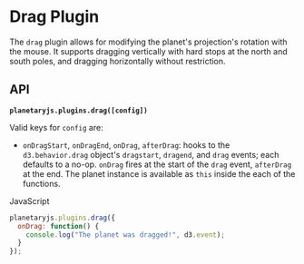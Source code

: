 Drag Plugin
===========

The `drag` plugin allows for modifying the planet's projection's rotation with the mouse. It supports dragging vertically with hard stops at the north and south poles, and dragging horizontally without restriction.

API
---

**`planetaryjs.plugins.drag([config])`**

Valid keys for `config` are:

* `onDragStart`, `onDragEnd`, `onDrag`, `afterDrag`: hooks to the `d3.behavior.drag` object's `dragstart`, `dragend`, and `drag` events; each defaults to a no-op. `onDrag` fires at the start of the `drag` event, `afterDrag` at the end. The planet instance is available as `this` inside the each of the functions.

<div class='ui raise segment'>
<div class='ui red ribbon label'>JavaScript</div>

```javascript
planetaryjs.plugins.drag({
  onDrag: function() {
    console.log("The planet was dragged!", d3.event);
  }
});
```
</div>
